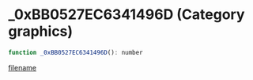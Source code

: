 # _0xBB0527EC6341496D (Category graphics)

```js
function _0xBB0527EC6341496D(): number
```

[filename](_0xBB0527EC6341496D_m.md ':include')